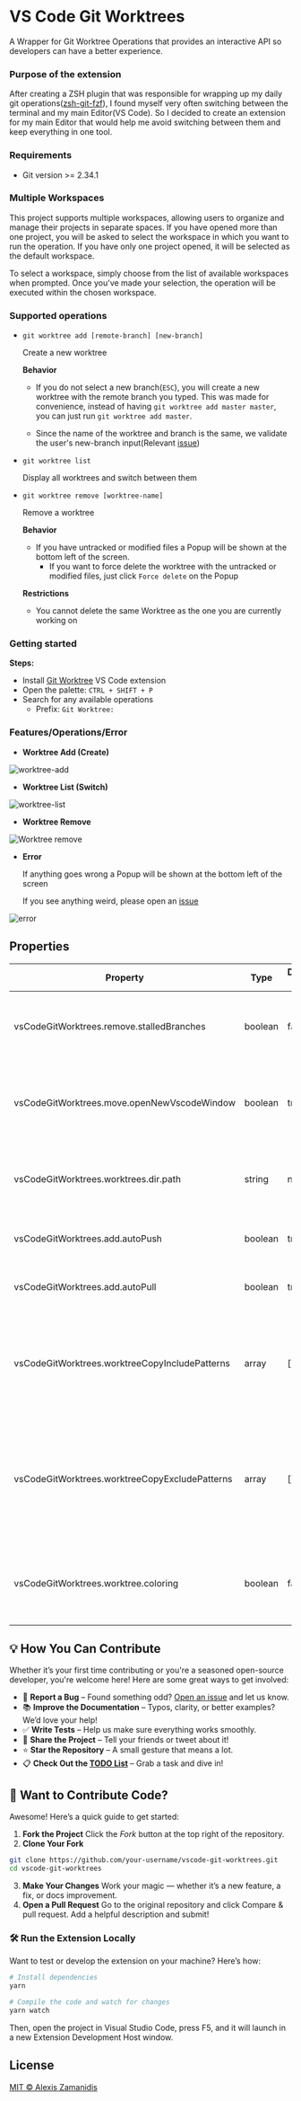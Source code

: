 # VS Code Git Worktrees

A Wrapper for Git Worktree Operations that provides an interactive API so developers can have a better experience.

### Purpose of the extension

After creating a ZSH plugin that was responsible for wrapping up my daily git operations([zsh-git-fzf](https://github.com/alexiszamanidis/zsh-git-fzf)), I found myself very often switching between the terminal and my main Editor(VS Code). So I decided to create an extension for my main Editor that would help me avoid switching between them and keep everything in one tool.

### Requirements

-   Git version >= 2.34.1

### Multiple Workspaces

This project supports multiple workspaces, allowing users to organize and manage their projects in separate spaces. If you have opened more than one project, you will be asked to select the workspace in which you want to run the operation. If you have only one project opened, it will be selected as the default workspace.

To select a workspace, simply choose from the list of available workspaces when prompted. Once you've made your selection, the operation will be executed within the chosen workspace.

### Supported operations

-   `git worktree add [remote-branch] [new-branch]`

    Create a new worktree

    **Behavior**

    -   If you do not select a new branch(`ESC`), you will create a new worktree with the remote branch you typed. This was made for convenience, instead of having `git worktree add master master`, you can just run `git worktree add master`.

    -   Since the name of the worktree and branch is the same, we validate the user's new-branch input(Relevant [issue](https://github.com/alexiszamanidis/vscode-git-worktrees/issues/22))

-   `git worktree list`

    Display all worktrees and switch between them

-   `git worktree remove [worktree-name]`

    Remove a worktree

    **Behavior**

    -   If you have untracked or modified files a Popup will be shown at the bottom left of the screen.
        -   If you want to force delete the worktree with the untracked or modified files, just click `Force delete` on the Popup

    **Restrictions**

    -   You cannot delete the same Worktree as the one you are currently working on

### Getting started

**Steps:**

-   Install [Git Worktree](https://marketplace.visualstudio.com/items?itemName=GitWorktrees.git-worktrees) VS Code extension
-   Open the palette: `CTRL + SHIFT + P`
-   Search for any available operations
    -   Prefix: `Git Worktree: `

### Features/Operations/Error

-   **Worktree Add (Create)**

![worktree-add](https://user-images.githubusercontent.com/48658768/166140848-f58e7cd6-17c1-4ed6-a29f-2295518b39da.gif)

-   **Worktree List (Switch)**

![worktree-list](https://user-images.githubusercontent.com/48658768/157105330-6db6ecae-75b4-4b0b-9fe8-4762ef389931.gif)

-   **Worktree Remove**

![Worktree remove](https://user-images.githubusercontent.com/48658768/160238740-e9e5dc1a-4c45-4d66-a6c1-4a8ae73d412d.gif)

-   **Error**

    If anything goes wrong a Popup will be shown at the bottom left of the screen

    If you see anything weird, please open an [issue](https://github.com/alexiszamanidis/vscode-git-worktrees/issues)

![error](https://user-images.githubusercontent.com/48658768/160239217-c915cf20-9e03-49cb-be3b-9a4b691cf189.gif)

## Properties

| Property                                       | Type    | Default value | Description                                                                                        |
| ---------------------------------------------- | ------- | ------------- | -------------------------------------------------------------------------------------------------- |
| vsCodeGitWorktrees.remove.stalledBranches      | boolean | false         | Removes local(stalled) branches that do not exist on remote                                        |
| vsCodeGitWorktrees.move.openNewVscodeWindow    | boolean | true          | Open new vscode window when you switch or create a worktree                                        |
| vsCodeGitWorktrees.worktrees.dir.path          | string  | null          | Define a directory for all worktrees between your projects                                         |
| vsCodeGitWorktrees.add.autoPush                | boolean | true          | Auto push worktree branch after its creation                                                       |
| vsCodeGitWorktrees.add.autoPull                | boolean | true          | Auto pull worktree branch after its creation                                                       |
| vsCodeGitWorktrees.worktreeCopyIncludePatterns | array   | []            | Patterns specifying which files and folders to copy from the source repository to the new worktree |
| vsCodeGitWorktrees.worktreeCopyExcludePatterns | array   | []            | Patterns specifying files and folders to exclude from copying when creating a new worktree         |
| vsCodeGitWorktrees.worktree.coloring           | boolean | false         | Enable worktree coloring when creating or switching worktree                                       |

## 💡 How You Can Contribute

Whether it’s your first time contributing or you're a seasoned open-source developer, you're welcome here! Here are some great ways to get involved:

-   🐛 **Report a Bug** – Found something odd? [Open an issue](https://github.com/alexiszamanidis/vscode-git-worktrees/issues) and let us know.
-   📚 **Improve the Documentation** – Typos, clarity, or better examples? We’d love your help!
-   ✅ **Write Tests** – Help us make sure everything works smoothly.
-   📢 **Share the Project** – Tell your friends or tweet about it!
-   ⭐️ **Star the Repository** – A small gesture that means a lot.
-   📋 **Check Out the [TODO List](https://github.com/alexiszamanidis/vscode-git-worktrees/blob/master/TODO.md)** – Grab a task and dive in!

## 🚀 Want to Contribute Code?

Awesome! Here’s a quick guide to get started:

1. **Fork the Project**
   Click the _Fork_ button at the top right of the repository.
2. **Clone Your Fork**

```bash
git clone https://github.com/your-username/vscode-git-worktrees.git
cd vscode-git-worktrees
```

3. **Make Your Changes**
   Work your magic — whether it’s a new feature, a fix, or docs improvement.
4. **Open a Pull Request**
   Go to the original repository and click Compare & pull request. Add a helpful description and submit!

### 🛠️ Run the Extension Locally

Want to test or develop the extension on your machine? Here’s how:

```bash
# Install dependencies
yarn

# Compile the code and watch for changes
yarn watch
```

Then, open the project in Visual Studio Code, press F5, and it will launch in a new Extension Development Host window.

## License

[MIT © Alexis Zamanidis](https://github.com/alexiszamanidis/vscode-git-worktrees/blob/master/LICENSE)
